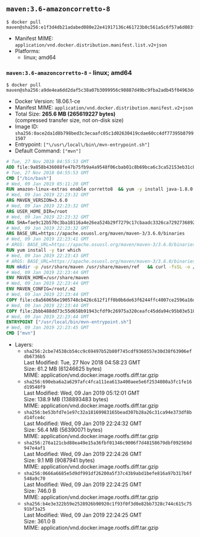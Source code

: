 ## `maven:3.6-amazoncorretto-8`

```console
$ docker pull maven@sha256:e1f3d4db21adabed080e22e41917136c461723b0c561a5c6f57a6d083fdd0627
```

-	Manifest MIME: `application/vnd.docker.distribution.manifest.list.v2+json`
-	Platforms:
	-	linux; amd64

### `maven:3.6-amazoncorretto-8` - linux; amd64

```console
$ docker pull maven@sha256:a9de4ea6dd2daf5c38a07b3099956c90887d49bc9fba2adb45f04963d44d0ee7
```

-	Docker Version: 18.06.1-ce
-	Manifest MIME: `application/vnd.docker.distribution.manifest.v2+json`
-	Total Size: **265.6 MB (265619227 bytes)**  
	(compressed transfer size, not on-disk size)
-	Image ID: `sha256:0ace2da1d8b798bed3c3ecaafc05c1d02630419cdae60cc4df77395b87991507`
-	Entrypoint: `["\/usr\/local\/bin\/mvn-entrypoint.sh"]`
-	Default Command: `["mvn"]`

```dockerfile
# Tue, 27 Nov 2018 04:55:53 GMT
ADD file:9a858b436088fe47b75fb9a4a9548f06cbab01c8b69bca6c3ca52153eb31c81a in / 
# Tue, 27 Nov 2018 04:55:53 GMT
CMD ["/bin/bash"]
# Wed, 09 Jan 2019 05:11:20 GMT
RUN amazon-linux-extras enable corretto8  && yum -y install java-1.8.0-amazon-corretto-devel-1.8.0_192.b12-1.amzn2  && yum clean all
# Wed, 09 Jan 2019 22:23:32 GMT
ARG MAVEN_VERSION=3.6.0
# Wed, 09 Jan 2019 22:23:32 GMT
ARG USER_HOME_DIR=/root
# Wed, 09 Jan 2019 22:23:32 GMT
ARG SHA=fae9c12b570c3ba18116a4e26ea524b29f7279c17cbaadc3326ca72927368924d9131d11b9e851b8dc9162228b6fdea955446be41207a5cfc61283dd8a561d2f
# Wed, 09 Jan 2019 22:23:32 GMT
ARG BASE_URL=https://apache.osuosl.org/maven/maven-3/3.6.0/binaries
# Wed, 09 Jan 2019 22:23:41 GMT
# ARGS: BASE_URL=https://apache.osuosl.org/maven/maven-3/3.6.0/binaries MAVEN_VERSION=3.6.0 SHA=fae9c12b570c3ba18116a4e26ea524b29f7279c17cbaadc3326ca72927368924d9131d11b9e851b8dc9162228b6fdea955446be41207a5cfc61283dd8a561d2f USER_HOME_DIR=/root
RUN yum install -y tar which
# Wed, 09 Jan 2019 22:23:43 GMT
# ARGS: BASE_URL=https://apache.osuosl.org/maven/maven-3/3.6.0/binaries MAVEN_VERSION=3.6.0 SHA=fae9c12b570c3ba18116a4e26ea524b29f7279c17cbaadc3326ca72927368924d9131d11b9e851b8dc9162228b6fdea955446be41207a5cfc61283dd8a561d2f USER_HOME_DIR=/root
RUN mkdir -p /usr/share/maven /usr/share/maven/ref   && curl -fsSL -o /tmp/apache-maven.tar.gz ${BASE_URL}/apache-maven-${MAVEN_VERSION}-bin.tar.gz   && echo "${SHA}  /tmp/apache-maven.tar.gz" | sha512sum -c -   && tar -xzf /tmp/apache-maven.tar.gz -C /usr/share/maven --strip-components=1   && rm -f /tmp/apache-maven.tar.gz   && ln -s /usr/share/maven/bin/mvn /usr/bin/mvn
# Wed, 09 Jan 2019 22:23:44 GMT
ENV MAVEN_HOME=/usr/share/maven
# Wed, 09 Jan 2019 22:23:44 GMT
ENV MAVEN_CONFIG=/root/.m2
# Wed, 09 Jan 2019 22:23:44 GMT
COPY file:c8a560656e1905748cb426c612f1ff0b0b6de63f6244ffc4007ce2596a16de58 in /usr/local/bin/mvn-entrypoint.sh 
# Wed, 09 Jan 2019 22:23:44 GMT
COPY file:2bbb488dd73c55d658b91943cfdf9c26975a320ceafc45dda94c95b03e518ad3 in /usr/share/maven/ref/ 
# Wed, 09 Jan 2019 22:23:44 GMT
ENTRYPOINT ["/usr/local/bin/mvn-entrypoint.sh"]
# Wed, 09 Jan 2019 22:23:45 GMT
CMD ["mvn"]
```

-	Layers:
	-	`sha256:2cbe74538cb54cc9c69497b52b80f745cdf9360557e30d38f63906efdb6736b5`  
		Last Modified: Tue, 27 Nov 2018 04:58:23 GMT  
		Size: 61.2 MB (61246625 bytes)  
		MIME: application/vnd.docker.image.rootfs.diff.tar.gzip
	-	`sha256:690eba6a2a6297afc4fca111ea613a400aee5e6f2534080a3fc1fe16d19548f9`  
		Last Modified: Wed, 09 Jan 2019 05:12:01 GMT  
		Size: 138.9 MB (138893483 bytes)  
		MIME: application/vnd.docker.image.rootfs.diff.tar.gzip
	-	`sha256:be53bfd7e1e97c32a18169983165bead307b28a26c31ca94e373df8bd14fce4c`  
		Last Modified: Wed, 09 Jan 2019 22:24:32 GMT  
		Size: 56.4 MB (56390071 bytes)  
		MIME: application/vnd.docker.image.rootfs.diff.tar.gzip
	-	`sha256:276a121cbd88ea49e15a36fbf01346c9006f7d48158679dbf092569d947e4af1`  
		Last Modified: Wed, 09 Jan 2019 22:24:26 GMT  
		Size: 9.1 MB (9087941 bytes)  
		MIME: application/vnd.docker.image.rootfs.diff.tar.gzip
	-	`sha256:0666a6685e5d9df991df26200a5f37c43b9abd1befe816a97b317b6f548a9c70`  
		Last Modified: Wed, 09 Jan 2019 22:24:25 GMT  
		Size: 746.0 B  
		MIME: application/vnd.docker.image.rootfs.diff.tar.gzip
	-	`sha256:b4e3e322b59e2528926b90920c1f93f0f3d0e82bb7328c744c615c7591bf3a25`  
		Last Modified: Wed, 09 Jan 2019 22:24:25 GMT  
		Size: 361.0 B  
		MIME: application/vnd.docker.image.rootfs.diff.tar.gzip
